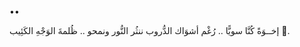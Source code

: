 ••

إخــوَةً كُنَّا سويًّا .. رُغْم أشوَاك الدُّروب
 ننثُر النُّور ونمحو .. ظُلمةَ الوَجْهِ الكَئِيب 🌻.